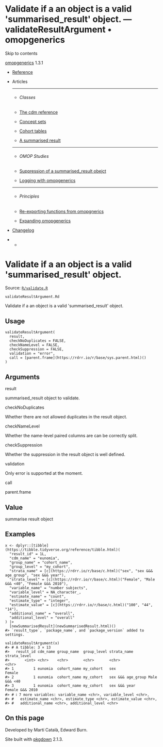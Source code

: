 # Validate if a an object is a valid 'summarised_result' object. — validateResultArgument • omopgenerics

Skip to contents

[omopgenerics](../index.html) 1.3.1

  * [Reference](../reference/index.html)
  * Articles
    * * * *

    * ###### Classes

    * [The cdm reference](../articles/cdm_reference.html)
    * [Concept sets](../articles/codelists.html)
    * [Cohort tables](../articles/cohorts.html)
    * [A summarised result](../articles/summarised_result.html)
    * * * *

    * ###### OMOP Studies

    * [Suppression of a summarised_result obejct](../articles/suppression.html)
    * [Logging with omopgenerics](../articles/logging.html)
    * * * *

    * ###### Principles

    * [Re-exporting functions from omopgnerics](../articles/reexport.html)
    * [Expanding omopgenerics](../articles/expanding_omopgenerics.html)
  * [Changelog](../news/index.html)


  *   * [](https://github.com/darwin-eu/omopgenerics/)



# Validate if a an object is a valid 'summarised_result' object.

Source: [`R/validate.R`](https://github.com/darwin-eu/omopgenerics/blob/v1.3.1/R/validate.R)

`validateResultArgument.Rd`

Validate if a an object is a valid 'summarised_result' object.

## Usage
    
    
    validateResultArgument(
      result,
      checkNoDuplicates = FALSE,
      checkNameLevel = FALSE,
      checkSuppression = FALSE,
      validation = "error",
      call = [parent.frame](https://rdrr.io/r/base/sys.parent.html)()
    )

## Arguments

result
    

summarised_result object to validate.

checkNoDuplicates
    

Whether there are not allowed duplicates in the result object.

checkNameLevel
    

Whether the name-level paired columns are can be correctly split.

checkSuppression
    

Whether the suppression in the result object is well defined.

validation
    

Only error is supported at the moment.

call
    

parent.frame

## Value

summarise result object

## Examples
    
    
    x <- dplyr::[tibble](https://tibble.tidyverse.org/reference/tibble.html)(
      "result_id" = 1L,
      "cdm_name" = "eunomia",
      "group_name" = "cohort_name",
      "group_level" = "my_cohort",
      "strata_name" = [c](https://rdrr.io/r/base/c.html)("sex", "sex &&& age_group", "sex &&& year"),
      "strata_level" = [c](https://rdrr.io/r/base/c.html)("Female", "Male &&& <40", "Female &&& 2010"),
      "variable_name" = "number subjects",
      "variable_level" = NA_character_,
      "estimate_name" = "count",
      "estimate_type" = "integer",
      "estimate_value" = [c](https://rdrr.io/r/base/c.html)("100", "44", "14"),
      "additional_name" = "overall",
      "additional_level" = "overall"
    ) |>
      [newSummarisedResult](newSummarisedResult.html)()
    #> `result_type`, `package_name`, and `package_version` added to settings.
    
    validateResultArgument(x)
    #> # A tibble: 3 × 13
    #>   result_id cdm_name group_name  group_level strata_name       strata_level   
    #>       <int> <chr>    <chr>       <chr>       <chr>             <chr>          
    #> 1         1 eunomia  cohort_name my_cohort   sex               Female         
    #> 2         1 eunomia  cohort_name my_cohort   sex &&& age_group Male &&& <40   
    #> 3         1 eunomia  cohort_name my_cohort   sex &&& year      Female &&& 2010
    #> # ℹ 7 more variables: variable_name <chr>, variable_level <chr>,
    #> #   estimate_name <chr>, estimate_type <chr>, estimate_value <chr>,
    #> #   additional_name <chr>, additional_level <chr>
    
    

## On this page

Developed by Martí Català, Edward Burn.

Site built with [pkgdown](https://pkgdown.r-lib.org/) 2.1.3.
